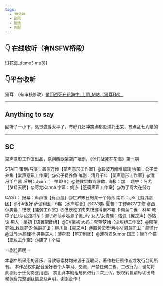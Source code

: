 ```yaml
---
tags:
  - 30分钟
  - 欧风
  - 剧情
  - 网配
---
```

## 👇 在线收听（有NSFW桥段）
![[花海_demo3.mp3]]

 ## 👇平台收听
猫耳：（有审核修改）[他们战死在花海中_上期_M站（猫耳FM）](https://www.missevan.com/sound/player?id=8753522&from_album_id=8703196)

---

## Anything to say
回听了一小下，感觉做得太平了，有好几处冲突点都没烘托出来，有点乱七八糟的

---

## SC
棠声意形工作室出品，原创西欧架空广播剧，《他们战死在花海》第一期

STAFF
策划/导演：碧波万倾【棠声意形工作室】@碧波万倾堆琉璃
协策：公子爱养鱼【棠声意形工作室】@公子爱养鱼
编剧：清月千年【棠声意形工作室】@清月千年酱
后期：Jean【一拍即合】@整数实数有理数_
海报：加一
题字：阿尤【梦启天明】@阿尤Karma
字幕：奶冻【箜篌声声工作室】@为了阿大在努力

CAST：
报幕：声声慢【有点贰】@世界末日的某一个角落
南希：小k【剪刀剧团】@小k很好
萨伽利亚：6熙【水岸聆音】@CV6熙
夏普：丁修@CV丁修
塞西尔男爵：馍馍【涟漪工作室】@馍馍吃了肉夹馍觉得很不错
卡佩兰二世：林某
城中子民/莎芭拉将军：源子@萌萌哒源子酱_dy
女人/女贵族：恪诀【翼之声】@恪诀
男人：業初【语翼配音组】@CV業初
大妈：郁望梦始【尘埃组工作室】@郁望梦始_我是梦少
侯爵护卫：柳川鱼【星之声】@脑洞使者伊闪闪
男爵护卫：颜律行@过气cv颜律行
男爵夫人：薄荷君【剪刀剧团】@薄荷君Sumor
国王：康了个猫【凰权工作室】@康了丨个猫

＝剧组声明＝

本剧中所采用的音乐、音效等素材均来源于互联网，著作权归原作者或发行公司所有。
本作品仅供配音爱好者个人学习、交流，严禁任何二传、二改行为，请勿将此剧用于任何商业用途。
禁止非本剧组成员进行二次上传，授权转载请标明出处和保留完整剧组信息及声明，谢谢合作！


